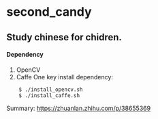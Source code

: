 # second_candy
## Study chinese for chidren.
#### Dependency
1. OpenCV
2. Caffe
One key install dependency:
```
    $ ./install_opencv.sh
    $ ./install_caffe.sh

```
Summary:
 https://zhuanlan.zhihu.com/p/38655369


